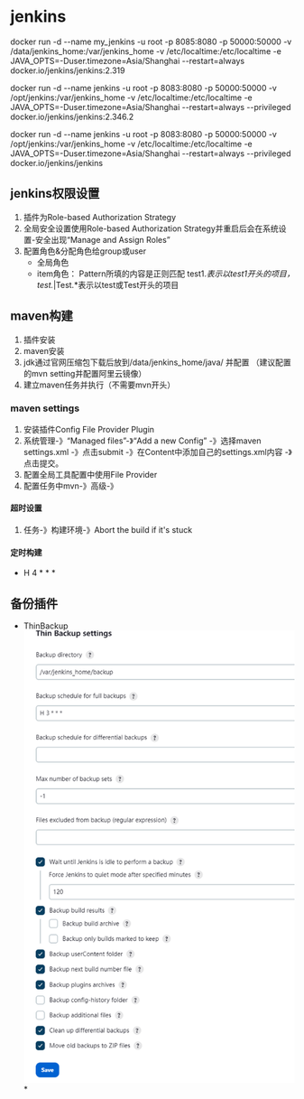 # jenkins 
docker run -d --name my_jenkins -u root -p 8085:8080 -p 50000:50000 -v /data/jenkins_home:/var/jenkins_home -v /etc/localtime:/etc/localtime -e JAVA_OPTS=-Duser.timezone=Asia/Shanghai --restart=always docker.io/jenkins/jenkins:2.319



docker run -d --name jenkins -u root -p 8083:8080 -p 50000:50000 -v /opt/jenkins:/var/jenkins_home -v /etc/localtime:/etc/localtime -e JAVA_OPTS=-Duser.timezone=Asia/Shanghai --restart=always --privileged docker.io/jenkins/jenkins:2.346.2

docker run -d --name jenkins -u root -p 8083:8080 -p 50000:50000 -v /opt/jenkins:/var/jenkins_home -v /etc/localtime:/etc/localtime -e JAVA_OPTS=-Duser.timezone=Asia/Shanghai --restart=always --privileged docker.io/jenkins/jenkins


## jenkins权限设置
1. 插件为Role-based Authorization Strategy
2. 全局安全设置使用Role-based Authorization Strategy并重启后会在系统设置-安全出现“Manage and Assign Roles”
3. 配置角色&分配角色给group或user
   * 全局角色
   * item角色： Pattern所填的内容是正则匹配 test1.*表示以test1开头的项目，test.*|Test.*表示以test或Test开头的项目

## maven构建
1. 插件安装
2. maven安装
3. jdk通过官网压缩包下载后放到/data/jenkins_home/java/ 并配置  （建议配置的mvn setting并配置阿里云镜像）
4. 建立maven任务并执行（不需要mvn开头）


### maven settings
1. 安装插件Config File Provider Plugin
2. 系统管理-》“Managed files”-》“Add a new Config” -》选择maven settings.xml  -》点击submit -》在Content中添加自己的settings.xml内容 -》点击提交。
3. 配置全局工具配置中使用File Provider
4. 配置任务中mvn-》高级-》


#### 超时设置
1. 任务-》构建环境-》Abort the build if it's stuck

#### 定时构建
* H 4 * * *

## 备份插件
* ThinBackup
![img.png](img.png)* 

